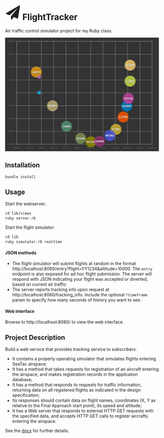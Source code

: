 # <img src="https://github.com/jmodjeska/flighttracker/blob/master/docs/images/plane.png" width=50px> FlightTracker
Air traffic control simulator project for my Ruby class.

<img src="https://raw.githubusercontent.com/jmodjeska/flighttracker/master/docs/images/tracker_screenshot.png" width=600px>

## Installation
```
bundle install
```

## Usage
Start the webserver:
```
cd lib/views
ruby server.rb
```
Start the flight simulator:
```
cd lib
ruby simulator.rb realtime
```

#### JSON methods
* The flight simulator will submit flights at random in the format http://localhost:8080/entry?flight=YY1234&altitude=10000. The `entry` endpoint is also exposed for ad hoc flight submission. The server will respond with JSON indicating your flight was accepted or diverted, based on current air traffic.
* The server reports tracking info upon request at http://localhost:8080/tracking_info. Include the optional `?timeframe` param to specify how many seconds of history you want to see.

#### Web interface
Browse to http://localhost:8080/ to view the web interface. 

## Project Description
Build a web service that provides tracking service to subscribers. 
* It contains a properly operating simulator that simulates flights entering SeaTac airspace;
* It has a method that takes requests for registration of an aircraft entering the airspace, and makes registration records in the application database;
* It has a method that responds to requests for traffic information, returning data on all registered flights as indicated in the design specification;
* Its responses should contain data on flight names, coordinates (X, Y as relative to the Final Approach start point), its speed and altitude;
*  It has a Web server that responds to external HTTP GET requests with the specified data, and accepts HTTP GET calls to register aircrafts entering the airspace.

See the [docs](https://github.com/jmodjeska/flighttracker/tree/master/docs) for further details.
